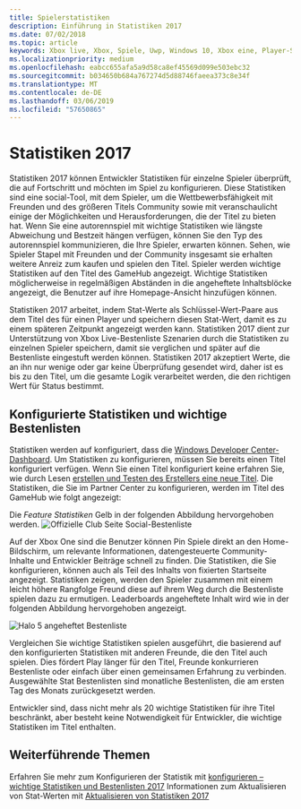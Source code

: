 ```yaml
---
title: Spielerstatistiken
description: Einführung in Statistiken 2017
ms.date: 07/02/2018
ms.topic: article
keywords: Xbox live, Xbox, Spiele, Uwp, Windows 10, Xbox eine, Player-Statistiken, Bestenlisten, 2017-Statistiken
ms.localizationpriority: medium
ms.openlocfilehash: eabcc655afa5a9d58ca8ef45569d099e503ebc32
ms.sourcegitcommit: b034650b684a767274d5d88746faeea373c8e34f
ms.translationtype: MT
ms.contentlocale: de-DE
ms.lasthandoff: 03/06/2019
ms.locfileid: "57650865"
---
```

# <a name="stats-2017"></a>Statistiken 2017

Statistiken 2017 können Entwickler Statistiken für einzelne Spieler überprüft, die auf Fortschritt und möchten im Spiel zu konfigurieren. Diese Statistiken sind eine social-Tool, mit dem Spieler, um die Wettbewerbsfähigkeit mit Freunden und des größeren Titels Community sowie mit veranschaulicht einige der Möglichkeiten und Herausforderungen, die der Titel zu bieten hat. Wenn Sie eine autorennspiel mit wichtige Statistiken wie längste Abweichung und Bestzeit hängen verfügen, können Sie den Typ des autorennspiel kommunizieren, die Ihre Spieler, erwarten können. Sehen, wie Spieler Stapel mit Freunden und der Community insgesamt sie erhalten weitere Anreiz zum kaufen und spielen den Titel. Spieler werden wichtige Statistiken auf den Titel des GameHub angezeigt. Wichtige Statistiken möglicherweise in regelmäßigen Abständen in die angeheftete Inhaltsblöcke angezeigt, die Benutzer auf ihre Homepage-Ansicht hinzufügen können.

Statistiken 2017 arbeitet, indem Stat-Werte als Schlüssel-Wert-Paare aus dem Titel des für einen Player und speichern diesen Stat-Wert, damit es zu einem späteren Zeitpunkt angezeigt werden kann. Statistiken 2017 dient zur Unterstützung von Xbox Live-Bestenliste Szenarien durch die Statistiken zu einzelnen Spieler speichern, damit sie verglichen und später auf die Bestenliste eingestuft werden können. Statistiken 2017 akzeptiert Werte, die an ihn nur wenige oder gar keine Überprüfung gesendet wird, daher ist es bis zu den Titel, um die gesamte Logik verarbeitet werden, die den richtigen Wert für Status bestimmt.

## <a name="configured-stats-and-featured-leaderboards"></a>Konfigurierte Statistiken und wichtige Bestenlisten

Statistiken werden auf konfiguriert, dass die [Windows Developer Center-Dashboard](https://developer.microsoft.com/en-us/dashboard/windows/overview). Um Statistiken zu konfigurieren, müssen Sie bereits einen Titel konfiguriert verfügen. Wenn Sie einen Titel konfiguriert keine erfahren Sie, wie durch Lesen [erstellen und Testen des Erstellers eine neue Titel](../get-started-with-creators/create-and-test-a-new-creators-title.md).  Die Statistiken, die Sie im Partner Center zu konfigurieren, werden im Titel des GameHub wie folgt angezeigt:

Die *Feature Statistiken* Gelb in der folgenden Abbildung hervorgehoben werden.
![Offizielle Club Seite Social-Bestenliste](../images/omega/gamehub_featuredstats.png)


Auf der Xbox One sind die Benutzer können Pin Spiele direkt an den Home-Bildschirm, um relevante Informationen, datengesteuerte Community-Inhalte und Entwickler Beiträge schnell zu finden. Die Statistiken, die Sie konfigurieren, können auch als Teil des Inhalts von fixierten Startseite angezeigt. Statistiken zeigen, werden den Spieler zusammen mit einem leicht höhere Rangfolge Freund diese auf ihrem Weg durch die Bestenliste spielen dazu zu ermutigen. Leaderboards angeheftete Inhalt wird wie in der folgenden Abbildung hervorgehoben angezeigt.

![Halo 5 angeheftet Bestenliste](../images/stats/Halo_5_Pinned_Leaderboard.png)

Vergleichen Sie wichtige Statistiken spielen ausgeführt, die basierend auf den konfigurierten Statistiken mit anderen Freunde, die den Titel auch spielen. Dies fördert Play länger für den Titel, Freunde konkurrieren Bestenliste oder einfach über einen gemeinsamen Erfahrung zu verbinden. Ausgewählte Stat Bestenlisten sind monatliche Bestenlisten, die am ersten Tag des Monats zurückgesetzt werden.

Entwickler sind, dass nicht mehr als 20 wichtige Statistiken für ihre Titel beschränkt, aber besteht keine Notwendigkeit für Entwickler, die wichtige Statistiken im Titel enthalten.

## <a name="further-reading"></a>Weiterführende Themen
Erfahren Sie mehr zum Konfigurieren der Statistik mit [konfigurieren – wichtige Statistiken und Bestenlisten 2017](../configure-xbl/dev-center/featured-stats-and-leaderboards.md) Informationen zum Aktualisieren von Stat-Werten mit [Aktualisieren von Statistiken 2017](player-stats-updating.md)